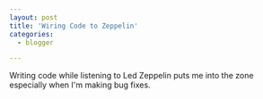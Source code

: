 ```yaml
---
layout: post
title: 'Wiring Code to Zeppelin'
categories:
  - blogger

---
```


Writing code while listening to Led Zeppelin puts me into the zone especially when I'm making bug fixes.
